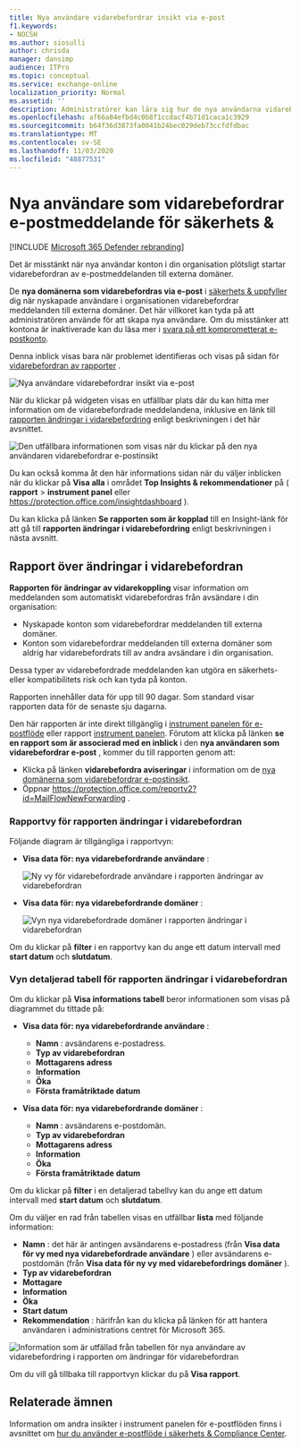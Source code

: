 ```yaml
---
title: Nya användare vidarebefordrar insikt via e-post
f1.keywords:
- NOCSH
ms.author: siosulli
author: chrisda
manager: dansimp
audience: ITPro
ms.topic: conceptual
ms.service: exchange-online
localization_priority: Normal
ms.assetid: ''
description: Administratörer kan lära sig hur de nya användarna vidarebefordrar e-postmeddelandena i säkerhets & efterlevnad för att undersöka när användare i organisationen vidarebefordrar meddelanden till nya domäner.
ms.openlocfilehash: af66a84efbd4c0b8f1ccdacf4b71d1caca1c3929
ms.sourcegitcommit: b64f36d3873fa0041b24bec029deb73ccfdfdbac
ms.translationtype: MT
ms.contentlocale: sv-SE
ms.lasthandoff: 11/03/2020
ms.locfileid: "48877531"
---
```

# <a name="new-users-forwarding-email-insight-in-the-security--compliance-center"></a>Nya användare som vidarebefordrar e-postmeddelande för säkerhets &

[!INCLUDE [Microsoft 365 Defender rebranding](../includes/microsoft-defender-for-office.md)]


Det är misstänkt när nya användar konton i din organisation plötsligt startar vidarebefordran av e-postmeddelanden till externa domäner.

De **nya domänerna som vidarebefordras via e-post** i [säkerhets & uppfyller](https://protection.office.com) dig när nyskapade användare i organisationen vidarebefordrar meddelanden till externa domäner. Det här villkoret kan tyda på att administratören använde för att skapa nya användare. Om du misstänker att kontona är inaktiverade kan du läsa mer i [svara på ett komprometterat e-postkonto](https://docs.microsoft.com/microsoft-365/security/office-365-security/responding-to-a-compromised-email-account).

Denna inblick visas bara när problemet identifieras och visas på sidan för [vidarebefordran av rapporter](view-mail-flow-reports.md#forwarding-report) .

![Nya användare vidarebefordrar insikt via e-post](../../media/mfi-new-users-forwarding-email.png)

När du klickar på widgeten visas en utfällbar plats där du kan hitta mer information om de vidarebefordrade meddelandena, inklusive en länk till [rapporten ändringar i vidarebefordring](#forwarding-modifications-report) enligt beskrivningen i det här avsnittet.

![Den utfällbara informationen som visas när du klickar på den nya användaren vidarebefordrar e-postinsikt](../../media/mfi-new-users-forwarding-email-details.png)

Du kan också komma åt den här informations sidan när du väljer inblicken när du klickar på **Visa alla** i området **Top Insights & rekommendationer** på ( **rapport** \> **instrument panel** eller <https://protection.office.com/insightdashboard> ).

Du kan klicka på länken **Se rapporten som är kopplad** till en Insight-länk för att gå till **rapporten ändringar i vidarebefordring** enligt beskrivningen i nästa avsnitt.

## <a name="forwarding-modifications-report"></a>Rapport över ändringar i vidarebefordran

**Rapporten för ändringar av vidarekoppling** visar information om meddelanden som automatiskt vidarebefordras från avsändare i din organisation:

- Nyskapade konton som vidarebefordrar meddelanden till externa domäner.
- Konton som vidarebefordrar meddelanden till externa domäner som aldrig har vidarebefordrats till av andra avsändare i din organisation.

Dessa typer av vidarebefordrade meddelanden kan utgöra en säkerhets-eller kompatibilitets risk och kan tyda på konton.

Rapporten innehåller data för upp till 90 dagar. Som standard visar rapporten data för de senaste sju dagarna.

Den här rapporten är inte direkt tillgänglig i [instrument panelen för e-postflöde](mail-flow-insights-v2.md) eller rapport [instrument panelen](view-mail-flow-reports.md). Förutom att klicka på länken **se en rapport som är associerad med en inblick** i den **nya användaren som vidarebefordrar e-post** , kommer du till rapporten genom att:

- Klicka på länken **vidarebefordra aviseringar** i information om de [nya domänerna som vidarebefordrar e-postinsikt](mfi-new-domains-being-forwarded-email.md).
- Öppnar <https://protection.office.com/reportv2?id=MailFlowNewForwarding> .

### <a name="report-view-for-the-forwarding-modifications-report"></a>Rapportvy för rapporten ändringar i vidarebefordran

Följande diagram är tillgängliga i rapportvyn:

- **Visa data för: nya vidarebefordrande användare** :

  ![Ny vy för vidarebefordrade användare i rapporten ändringar av vidarebefordran](../../media/forwarding-modifications-report-new-forwarding-users.png)

- **Visa data för: nya vidarebefordrande domäner** :

  ![Vyn nya vidarebefordrade domäner i rapporten ändringar i vidarebefordran](../../media/forwarding-modifications-report-new-forwarded-domains.png)

Om du klickar på **filter** i en rapportvy kan du ange ett datum intervall med **start datum** och **slutdatum**.

### <a name="details-table-view-for-the-forwarding-modifications-report"></a>Vyn detaljerad tabell för rapporten ändringar i vidarebefordran

Om du klickar på **Visa informations tabell** beror informationen som visas på diagrammet du tittade på:

- **Visa data för: nya vidarebefordrande användare** :

  - **Namn** : avsändarens e-postadress.
  - **Typ av vidarebefordran**
  - **Mottagarens adress**
  - **Information**
  - **Öka**
  - **Första framåtriktade datum**

- **Visa data för: nya vidarebefordrande domäner** :

  - **Namn** : avsändarens e-postdomän.
  - **Typ av vidarebefordran**
  - **Mottagarens adress**
  - **Information**
  - **Öka**
  - **Första framåtriktade datum**

Om du klickar på **filter** i en detaljerad tabellvy kan du ange ett datum intervall med **start datum** och **slutdatum**.

Om du väljer en rad från tabellen visas en utfällbar **lista** med följande information:

- **Namn** : det här är antingen avsändarens e-postadress (från **Visa data för vy med nya vidarebefordrade användare** ) eller avsändarens e-postdomän (från **Visa data för ny vy med vidarebefordrings domäner** ).
- **Typ av vidarebefordran**
- **Mottagare**
- **Information**
- **Öka**
- **Start datum**
- **Rekommendation** : härifrån kan du klicka på länken för att hantera användaren i administrations centret för Microsoft 365.

![Information som är utfällad från tabellen för nya användare av vidarebefordring i rapporten om ändringar för vidarebefordran](../../media/mfi-forwarding-modifications-report-new-forwarding-users-view-details-table-details.png)

Om du vill gå tillbaka till rapportvyn klickar du på **Visa rapport**.

## <a name="related-topics"></a>Relaterade ämnen

Information om andra insikter i instrument panelen för e-postflöden finns i avsnittet om [hur du använder e-postflöde i säkerhets & Compliance Center](mail-flow-insights-v2.md).
